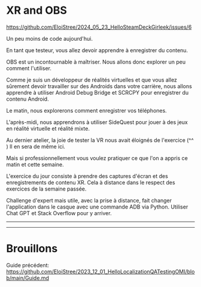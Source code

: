 # XR and OBS

https://github.com/EloiStree/2024_05_23_HelloSteamDeckGirleek/issues/6

Un peu moins de code aujourd'hui.

En tant que testeur, vous allez devoir apprendre à enregistrer du contenu.

OBS est un incontournable à maîtriser. Nous allons donc explorer un peu comment l'utiliser.

Comme je suis un développeur de réalités virtuelles et que vous allez sûrement devoir travailler sur des Androids dans votre carrière, nous allons apprendre à utiliser Android Debug Bridge et SCRCPY pour enregistrer du contenu Android.

Le matin, nous explorerons comment enregistrer vos téléphones.

L'après-midi, nous apprendrons à utiliser SideQuest pour jouer à des jeux en réalité virtuelle et réalité mixte.

Au dernier atelier, la joie de tester la VR nous avait éloignés de l'exercice (^^ ) Il en sera de même ici.

Mais si professionnellement vous voulez pratiquer ce que l'on a appris ce matin et cette semaine.

L'exercice du jour consiste à prendre des captures d'écran et des enregistrements de contenu XR. Cela à distance dans le respect des exercices de la semaine passée.

Challenge d'expert mais utile, avec la prise à distance, fait changer l'application dans le casque avec une commande ADB via Python. Utiliser Chat GPT et Stack Overflow pour y arriver.

---------------


---------------

# Brouillons

Guide précédent: https://github.com/EloiStree/2023_12_01_HelloLocalizationQATestingOMI/blob/main/Guide.md

